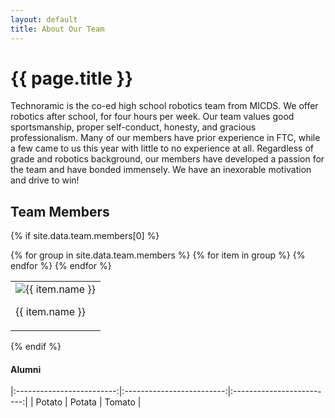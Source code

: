 ```yaml
---
layout: default
title: About Our Team
---
```


# {{ page.title }}

Technoramic is the co-ed high school robotics team from MICDS. We offer robotics after school, for four hours per week. Our team values good sportsmanship, proper self-conduct, honesty, and gracious professionalism. Many of our members have prior experience in FTC, while a few came to us this year with little to no experience at all. Regardless of grade and robotics background, our members have developed a passion for the team and have bonded immensely. We have an inexorable motivation and drive to win!

## Team Members

{% if site.data.team.members[0] %}
  <table>
  {% for group in site.data.team.members %}
    <tr>
      {% for item in group %}
      <td>
        <img src="{{ item.picture }}" alt="{{ item.name }}">
        <p> {{ item.name }} </p>
      </td>
      {% endfor %}
    </tr>
  {% endfor %}
  </table>
{% endif %}


#### Alumni

|:-------------------------:|:-------------------------:|:-------------------------:|
| Potato | Potata | Tomato |
